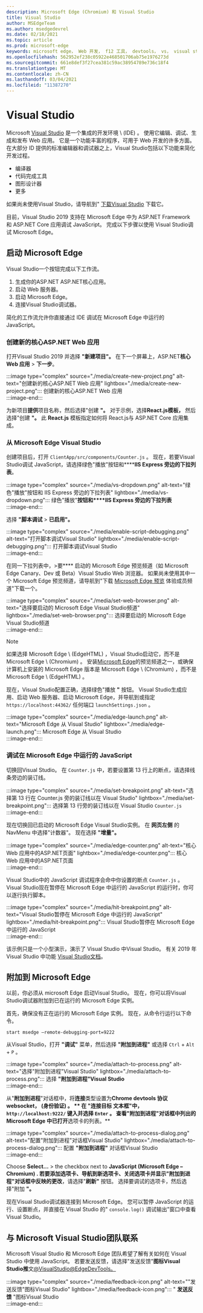 ```yaml
---
description: Microsoft Edge (Chromium) 和 Visual Studio
title: Visual Studio
author: MSEdgeTeam
ms.author: msedgedevrel
ms.date: 02/18/2021
ms.topic: article
ms.prod: microsoft-edge
keywords: microsoft edge， Web 开发， f12 工具， devtools， vs， visual studio， 调试器
ms.openlocfilehash: 562952ef238c05922e468501706ab75e1976273d
ms.sourcegitcommit: 661e8def3f27cea381c59ac38954789e736c18f4
ms.translationtype: MT
ms.contentlocale: zh-CN
ms.lasthandoff: 03/04/2021
ms.locfileid: "11387270"
---
```

# <a name="visual-studio"></a>Visual Studio  

Microsoft [Visual Studio][MicrosoftVisualstudioVs] 是一个集成的开发环境 \ (IDE\) 。   使用它编辑、调试、生成和发布 Web 应用。  它是一个功能丰富的程序，可用于 Web 开发的许多方面。  在大部分 ID 提供的标准编辑器和调试器之上，Visual Studio包括以下功能来简化开发过程。  

*   编译器  
*   代码完成工具  
*   图形设计器  
*   更多  
    
如果尚未使用Visual Studio，请导航到" [下载Visual Studio][MicrosoftVisualstudioDownloads] 下载它。  

目前，Visual Studio 2019 支持在 Microsoft Edge 中为 ASP.NET Framework 和 ASP.NET Core 应用调试 JavaScript。  完成以下步骤以使用 Visual Studio调试 Microsoft Edge。  

## <a name="launch-microsoft-edge"></a>启动 Microsoft Edge  

Visual Studio一个按钮完成以下工作流。  

1.  生成你的ASP.NET ASP.NET核心应用。  
1.  启动 Web 服务器。  
1.  启动 Microsoft Edge。  
1.  连接Visual Studio调试器。  
    
简化的工作流允许你直接通过 IDE 调试在 Microsoft Edge 中运行的 JavaScript。  

### <a name="create-a-new-aspnet-core-web-app"></a>创建新的核心ASP.NET Web 应用  

打开Visual Studio 2019 并选择 **"新建项目"。**  在下一个屏幕上，ASP.NET**核心 Web 应用**  >  **下一步**。  

:::image type="complex" source="./media/create-new-project.png" alt-text="创建新的核心ASP.NET Web 应用" lightbox="./media/create-new-project.png":::
   创建新的核心ASP.NET Web 应用  
:::image-end:::  

为新项目**提供**项目名称，然后选择"创建 **"。**  对于示例，选择**React.js模板，** 然后选择"创建 **"。**  此 **React.js** 模板指定如何将 React.js与 ASP.NET Core 应用集成。  

### <a name="launch-microsoft-edge-from-visual-studio"></a>从 Microsoft Edge Visual Studio  

创建项目后，打开 `ClientApp/src/components/Counter.js` 。  现在，若要Visual Studio调试 JavaScript，请选择绿色"播放"按钮和******IIS Express 旁边的下拉列表**。  

:::image type="complex" source="./media/vs-dropdown.png" alt-text="绿色"播放"按钮和 IIS Express 旁边的下拉列表" lightbox="./media/vs-dropdown.png":::
   绿色"播放"**按钮和****IIS Express 旁边的下拉列表**  
:::image-end:::  

选择 **"脚本调试**  >  **已启用"。**  

:::image type="complex" source="./media/enable-script-debugging.png" alt-text="打开脚本调试Visual Studio" lightbox="./media/enable-script-debugging.png":::
   打开脚本调试Visual Studio  
:::image-end:::  

在同一下拉列表中，>要**** 启动的 Microsoft Edge 预览频道（如 Microsoft Edge Canary、Dev 或 Beta）Visual Studio Web 浏览器。  如果尚未使用其中一个 Microsoft Edge 预览频道，请导航到"下载 [Microsoft Edge 预览][MicrosoftedgeinsiderDownload] 体验成员频道"下载一个。  

:::image type="complex" source="./media/set-web-browser.png" alt-text="选择要启动的 Microsoft Edge Visual Studio频道" lightbox="./media/set-web-browser.png":::
   选择要启动的 Microsoft Edge Visual Studio频道  
:::image-end:::  

> [!NOTE]
> 如果选择 Microsoft Edge \ (EdgeHTML\) ，Visual Studio启动它，而不是 Microsoft Edge \ (Chromium\) 。  安装[Microsoft Edge][MicrosoftedgeinsiderDownload]的预览频道之一，或确保计算机上安装的 Microsoft Edge 版本是 Microsoft Edge \ (Chromium\) ，而不是 Microsoft Edge \ (EdgeHTML\) 。  

现在，Visual Studio配置正确，选择绿色"播放 **"** 按钮。  Visual Studio生成应用、启动 Web 服务器、启动 Microsoft Edge，并导航到或指定 `https://localhost:44362/` 任何端口 `launchSettings.json` 。  

:::image type="complex" source="./media/edge-launch.png" alt-text="Microsoft Edge 从 Visual Studio" lightbox="./media/edge-launch.png":::
   Microsoft Edge 从 Visual Studio  
:::image-end:::  

### <a name="debug-javascript-running-in-microsoft-edge"></a>调试在 Microsoft Edge 中运行的 JavaScript  

切换回Visual Studio。  在 `Counter.js` 中，若要设置第 13 行上的断点，请选择线条旁边的装订线。  

:::image type="complex" source="./media/set-breakpoint.png" alt-text="选择第 13 行在 Counter.js 旁的装订线以在 Visual Studio" lightbox="./media/set-breakpoint.png":::
   选择第 13 行旁的装订线以在 Visual Studio `Counter.js`  
:::image-end:::  

现在切换回已启动的 Microsoft Edge Visual Studio实例。  在 **网页左侧** 的 NavMenu 中选择"计数器"。  现在选择 **"增量"。**  

:::image type="complex" source="./media/edge-counter.png" alt-text="核心 Web 应用中的ASP.NET页面" lightbox="./media/edge-counter.png":::
   核心 Web 应用中的ASP.NET页面  
:::image-end:::  

Visual Studio中的 JavaScript 调试程序会命中你设置的断点 `Counter.js` 。  Visual Studio现在暂停在 Microsoft Edge 中运行的 JavaScript 的运行时，你可以逐行执行脚本。  

:::image type="complex" source="./media/hit-breakpoint.png" alt-text="Visual Studio暂停在 Microsoft Edge 中运行的 JavaScript" lightbox="./media/hit-breakpoint.png":::
   Visual Studio暂停在 Microsoft Edge 中运行的 JavaScript  
:::image-end:::  

该示例只是一个小型演示，演示了 Visual Studio 中Visual Studio。  有关 2019 年 Visual Studio 中功能 [Visual Studio文档][VisualStudioWindowsIndex]。  

## <a name="attach-to-microsoft-edge"></a>附加到 Microsoft Edge  

以前，你必须从 microsoft Edge 启动Visual Studio。  现在，你可以将Visual Studio调试器附加到已在运行的 Microsoft Edge 实例。  

首先，确保没有正在运行的 Microsoft Edge 实例。  现在，从命令行运行以下命令。  

```console
start msedge –remote-debugging-port=9222
```  

从Visual Studio，打开 **"调试"** 菜单，然后选择 **"附加到进程"** 或选择 `Ctrl` + `Alt` + `P` 。  

:::image type="complex" source="./media/attach-to-process.png" alt-text="选择"附加到进程"Visual Studio" lightbox="./media/attach-to-process.png":::
   选择 **"附加到进程"Visual Studio**  
:::image-end:::  

从"**附加到进程**"对话框中，将**连接**类型设置为**Chrome devtools 协议 websocket， (身份验证) 。 **  在 **"连接目标** 文本框"中， `http://localhost:9222/` 键入并选择 `Enter` 。  查看"附加到进程"对话框中列出的 Microsoft Edge 中已打开**选项卡的列表。**  

:::image type="complex" source="./media/attach-to-process-dialog.png" alt-text="配置"附加到进程"对话框Visual Studio" lightbox="./media/attach-to-process-dialog.png":::
   配置 **"附加到进程"** 对话框Visual Studio  
:::image-end:::  

Choose **Select...** > the checkbox next to **JavaScript (Microsoft Edge – Chromium) **.  若要添加选项卡、导航到新选项卡、关闭选项卡并显示"附加到进程"对话框中反映的更改****，请选择"**刷新"** 按钮。  选择要调试的选项卡，然后选择"附加 **"。**  

现在Visual Studio调试器连接到 Microsoft Edge。  您可以暂停 JavaScript 的运行、设置断点，并直接在 Visual Studio 的" `console.log()` 调试输出"窗口中查看Visual Studio。  

## <a name="getting-in-touch-with-the-microsoft-visual-studio-team"></a>与 Microsoft Visual Studio团队联系  

Microsoft Visual Studio 和 Microsoft Edge 团队希望了解有关如何在 Visual Studio 中使用 JavaScript。  若要发送反馈，请选择"发送反馈"**图标Visual Studio推**文[@VisualStudio@EdgeDevTools。][TwitterIntentTweetViualstudioEdgdevtools]  

:::image type="complex" source="./media/feedback-icon.png" alt-text=""发送反馈"图标Visual Studio" lightbox="./media/feedback-icon.png":::
   " **发送反馈** "图标Visual Studio  
:::image-end:::  

<!-- links -->  

[VisualStudioWindowsIndex]: /visualstudio/windows/index "Visual Studio文档|Microsoft Docs"  

[MicrosoftVisualstudioDownloads]: https://visualstudio.microsoft.com/downloads "下载Visual Studio"  
[MicrosoftVisualstudioVs]: https://visualstudio.microsoft.com/vs "Visual Studio IDE"  

[MicrosoftedgeinsiderDownload]: https://www.microsoftedgeinsider.com/download "下载 Microsoft Edge 预览体验成员频道"  

[TwitterIntentTweetViualstudioEdgdevtools]: https://twitter.com/intent/tweet?text=@VisualStudio+@EdgeDevTools "推文@VisualStudio和@EdgeDevTools |Twitter"  
